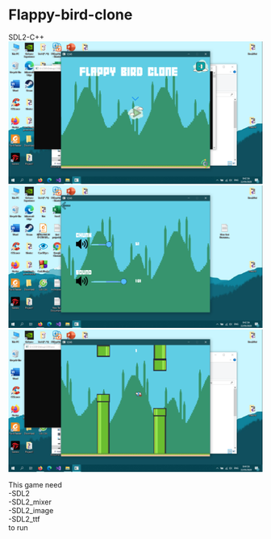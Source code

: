 # Flappy-bird-clone
SDL2-C++
<img src="CS50/asset/1.png">
<img src="CS50/asset/2.png">
<img src="CS50/asset/3.png">

This game need <br>
-SDL2 <br>
-SDL2_mixer <br>
-SDL2_image <br>
-SDL2_ttf <br>
to run
